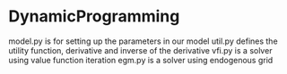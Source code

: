 # DynamicProgramming

model.py is for setting up the parameters in our model
util.py defines the utility function, derivative and inverse of the derivative
vfi.py is a solver using value function iteration
egm.py is a solver using endogenous grid

